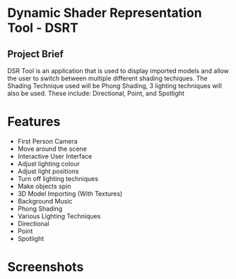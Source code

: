 # Dynamic Shader Representation Tool - DSRT

## Project Brief
DSR Tool is an application that is used to display imported models and allow the user to switch between multiple different shading techiques. The Shading Technique used will be Phong Shading, 3 lighting techniques will also be used. These include: Directional, Point, and Spotlight

# Features
- First Person Camera
 - Move around the scene
- Interactive User Interface
 - Adjust lighting colour
 - Adjust light positions
 - Turn off lighting techniques
 - Make objects spin
- 3D Model Importing (With Textures)
- Background Music
- Phong Shading
- Various Lighting Techniques
 - Directional
 - Point
 - Spotlight 

# Screenshots
